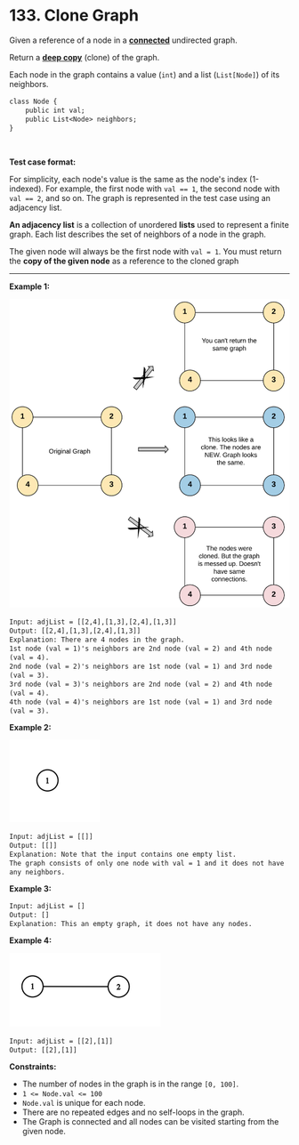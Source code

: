 # 133. Clone Graph

Given a reference of a node in a **[connected](https://en.wikipedia.org/wiki/Connectivity_(graph_theory)#Connected_graph)** undirected graph.

Return a **[deep copy](https://en.wikipedia.org/wiki/Object_copying#Deep_copy)** (clone) of the graph.

Each node in the graph contains a value (`int`) and a list (`List[Node]`) of its neighbors.


```
class Node {
    public int val;
    public List<Node> neighbors;
}
```
<br>

**Test case format:**

For simplicity, each node's value is the same as the node's index (1-indexed). 
For example, the first node with `val == 1`, the second node with `val == 2`, and so on. 
The graph is represented in the test case using an adjacency list.

**An adjacency list** is a collection of unordered **lists** used to represent a finite graph. 
Each list describes the set of neighbors of a node in the graph.

The given node will always be the first node with `val = 1`. 
You must return the **copy of the given node** as a reference to the cloned graph

 
---
**Example 1:**

![image](https://github.com/kevin-the-engi/leetcode-solutions/blob/master/solutions/clone-graph/examples/133_clone_graph_question.png)
```
Input: adjList = [[2,4],[1,3],[2,4],[1,3]]
Output: [[2,4],[1,3],[2,4],[1,3]]
Explanation: There are 4 nodes in the graph.
1st node (val = 1)'s neighbors are 2nd node (val = 2) and 4th node (val = 4).
2nd node (val = 2)'s neighbors are 1st node (val = 1) and 3rd node (val = 3).
3rd node (val = 3)'s neighbors are 2nd node (val = 2) and 4th node (val = 4).
4th node (val = 4)'s neighbors are 1st node (val = 1) and 3rd node (val = 3).
```

**Example 2:**

![image](https://github.com/kevin-the-engi/leetcode-solutions/blob/master/solutions/clone-graph/examples/graph.png)
```
Input: adjList = [[]]
Output: [[]]
Explanation: Note that the input contains one empty list. 
The graph consists of only one node with val = 1 and it does not have any neighbors.
```

**Example 3:**

```
Input: adjList = []
Output: []
Explanation: This an empty graph, it does not have any nodes.
```

**Example 4:**

![image](https://github.com/kevin-the-engi/leetcode-solutions/blob/master/solutions/clone-graph/examples/graph-1.png)
```
Input: adjList = [[2],[1]]
Output: [[2],[1]]
```

**Constraints:**

* The number of nodes in the graph is in the range `[0, 100]`.
* `1 <= Node.val <= 100`
* `Node.val` is unique for each node.
* There are no repeated edges and no self-loops in the graph.
* The Graph is connected and all nodes can be visited starting from the given node.
